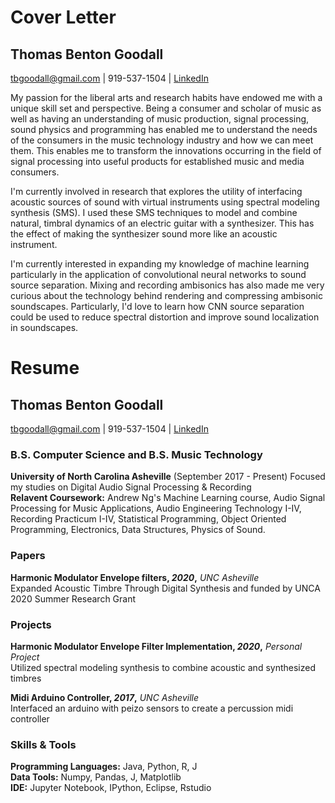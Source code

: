  # Cover Letter
## Thomas Benton Goodall
tbgoodall@gmail.com | 919-537-1504  | [LinkedIn](https://www.linkedin.com/in/thomas-goodall-a382bb127/)  

My passion for the liberal arts and research habits have endowed me with a unique skill set and perspective. Being a consumer and scholar of music as well as having an understanding of music production, signal processing, sound physics and programming has enabled me to understand the needs of the consumers in the music technology industry 
and how we can meet them. This enables me to transform the innovations occurring in the field of signal processing into useful products for established music and media consumers.


I'm currently involved in research that explores the utility of interfacing acoustic sources of sound with virtual instruments using spectral modeling synthesis (SMS). I used these SMS techniques to model and combine natural, timbral dynamics of an electric guitar with a synthesizer. This has the effect of making the synthesizer sound more like an acoustic instrument.

I'm currently interested in expanding my knowledge of machine learning particularly in the application of convolutional neural networks to sound source separation. Mixing and recording ambisonics has also made me very curious about the technology behind rendering and compressing ambisonic soundscapes. Particularly, I'd love to learn how CNN source separation could be used to reduce spectral distortion and improve sound localization in soundscapes.

 # Resume
## Thomas Benton Goodall
tbgoodall@gmail.com | 919-537-1504  | [LinkedIn](https://www.linkedin.com/in/thomas-goodall-a382bb127/)  
### B.S. Computer Science and B.S. Music Technology
**University of North Carolina Asheville** (September 2017 - Present)
Focused my studies on Digital Audio Signal Processing & Recording  
**Relavent Coursework:** Andrew Ng's Machine Learning course, Audio Signal Processing for Music Applications, Audio Engineering Technology I-IV, Recording Practicum I-IV, Statistical Programming, Object Oriented Programming, Electronics, Data Structures, Physics of Sound.
### Papers
**Harmonic Modulator Envelope filters, _2020_,** _UNC Asheville_  
Expanded Acoustic Timbre Through Digital Synthesis and funded by UNCA 2020 Summer Research Grant 
### Projects
**Harmonic Modulator Envelope Filter Implementation, _2020_,** _Personal Project_  
Utilized spectral modeling synthesis to combine acoustic and synthesized timbres

**Midi Arduino Controller, _2017_,** _UNC Asheville_  
Interfaced an arduino with peizo sensors to create a percussion midi controller  
### Skills & Tools
**Programming Languages:** Java, Python, R, J  
**Data Tools:** Numpy, Pandas, J, Matplotlib  
**IDE:** Jupyter Notebook, IPython, Eclipse, Rstudio
